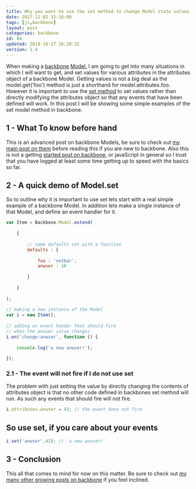 ```yaml
---
title: Why you want to use the set method to change Model state values in backbone.
date: 2017-11-02 15:16:00
tags: [js,backbone]
layout: post
categories: backbone
id: 84
updated: 2018-10-17 16:28:32
version: 1.4
---
```


When making a [backbone](http://backbonejs.org/) [Model](http://backbonejs.org/#Model), I am going to get into many situations in which I will want to get, and set values for various attributes in the attributes object of a backbone Model. Getting values is not a big deal as the model.get('foo') method is just a shorthand for model.attributes.foo. However it is important to use the [set method](http://backbonejs.org/#Model-set) to set values rather than directly modifying the attributes object so that any events that have been defined will work. In this post I will be showing some simple examples of the set model method in backbone.

<!-- more -->

## 1 - What To know before hand

This is an advanced post on backbone Models, be sure to check out [my main post on them](/2017/11/02/backbone-model/) before reading this if you are new to backbone. Also this is not a getting [started post on backbone](/2017/11/01/backbone-getting-started/), or javaScript in general so I trust that you have logged at least some time getting up to speed with the basics so far.

## 2 - A quick demo of Model.set

So to outline why it is important to use set lets start with a real simple example of a backbone Model. In addition lets make a single instance of that Model, and define an event handler for it.

```js
var Item = Backbone.Model.extend(
 
    {
 
        // some defaults set with a function
        defaults : {
 
            foo : 'notbar',
            anwser : 10
 
        }
 
    }
 
);
 
// making a new instance of the Model
var i = new Item();
 
// adding an event hander that should fire
// when the anwser value changes
i.on('change:anwser', function () {
 
    console.log('a new anwser!');
 
});
```

### 2.1 - The event will not fire if I do not use set

The problem with just setting the value by directly changing the contents of attributes object is that no other code defined in backbones set method will run. As such any events that should fire will not fire.

```js
i.attributes.anwser = 43; // the event does not fire
```

## So use set, if you care about your events

```js
i.set('anwser',42); // 'a new anwser!'
```

## 3 - Conclusion

This all that comes to mind for now on this matter. Be sure to check out [my many other growing posts on backbone](/categories/backbone/) if you feel inclined.